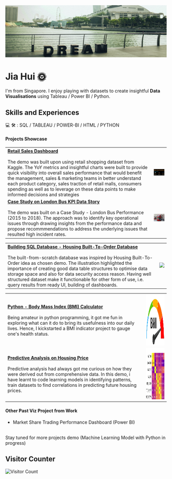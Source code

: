 ![Dashboard Visualization Creator](https://github.com/hueeylow/hueey_profile/blob/main/sg_landscape.jpg)

# Jia Hui 🌞
I'm from Singapore. I enjoy playing with datasets to create insightful **Data Visualisations** using Tableau / Power BI / Python. 

## Skills and Experiences
💻 🛠 : SQL / TABLEAU / POWER-BI / HTML / PYTHON


#### Projects Showcase
 <table width="500">
  <tr>
     <td><b><a href="https://public.tableau.com/app/profile/cupcorn8676/viz/RetailDashboard_16931087792260/Dashboard1" target="_blank">Retail Sales Dashboard</a> </b><br><br>The demo was built upon using retail shopping dataset from Kaggle. The YoY metrics and insightful charts were built to provide quick visibility into overall sales performance that would benefit the management, sales & marketing teams in better understand each product category,  sales traction of retail malls, consumers spending as well as to leverage on these data points to make informed decisions and strategies  </td>

   
  <td>
<a href="https://public.tableau.com/app/profile/cupcorn8676/viz/RetailDashboard_16931087792260/Dashboard1" target="_blank"><img src= "https://github.com/hueeylow/hueey_profile/blob/main/DB_snapshot_interactive.gif" width="280"/> </a></td>
   
  </tr>

   <tr>
     <td><b> <a href="https://public.tableau.com/views/CaseStudy-LondonBusKPIDashboard/LondonBusPerformanceDataStory?:language=en-US&publish=yes&:display_count=n&:origin=viz_share_link" target="_blank">Case Study on London Bus KPI Data Story</a> </b><br><br>The demo was built on a Case Study - London Bus Performance (2015 to 2018). The approach was to identify key operational issues through drawing insights from  the performance data and propose recommmendations to address the underlying issues that resulted high incident rates. 
    </td>
  <td>

<a href="https://public.tableau.com/views/CaseStudy-LondonBusKPIDashboard/LondonBusPerformanceDataStory?:language=en-US&publish=yes&:display_count=n&:origin=viz_share_link" target="_blank"><img src= "https://github.com/hueeylow/hueey_profile/blob/main/LondonBus_Icon.gif" width="280"/> </a></td>
   
  </tr>
</table> 


 <table width="500">
  <tr>
     <td><b> <a href="https://github.com/hueeylow/SQL/blob/main/SQL_Demo.md" target="_blank">Building SQL Database - Housing Built-To-Order Database </a> </b><br><br>The built-from-scratch database was inspired by Housing Built-To-Order idea as chosen demo. The illustration highlighted the importance of creating good data table structures to optimise data storage space and also for data security access reason. Having well structured dataset make it functionable for other form of use, i.e. query results from ready UI, building of dashboards.</td>
  <td>
<a href="https://github.com/hueeylow/SQL/blob/main/SQL_Demo.md" target="_blank"><img src= "https://github.com/hueeylow/hueeylow/blob/main/SQL_icon.gif" width="280"/> </a></td>
   
  </tr>
</table> 


 <table width="500">
  <tr>
     <td><b><a href="https://github.com/hueeylow/python/blob/main/python_bmi.md" target="_blank">Python - Body Mass Index (BMI) Calculator</a></b><br><br> Being amateur in python programming, it got me fun in exploring what can it do to bring its usefulness into our daily lives. Hence, I kickstarted a BMI indicator project to gauge one's health status. </td>
  <td>
<a href="https://github.com/hueeylow/python/blob/main/python_bmi.md" target="_blank"><img src= "https://github.com/hueeylow/python/blob/main/bmi_icon.gif" width="280" height="160"/> </a></td>
   
  </tr>
  <tr>
     <td><b><a href="https://github.com/hueeylow/python/blob/main/python_miami.md" target="_blank">Predictive Analysis on Housing Price </a></b><br><br>Predictive analysis had always got me curious on how they were derived out from comprehensive data. In this demo, i have learnt to code learning models in identifying patterns, train datasets to find correlations in predicting future housing prices. </td>
   
  <td>
<a href="https://github.com/hueeylow/python/blob/main/python_miami.md" target="_blank"><img src= "https://github.com/hueeylow/python/blob/main/LM_icon_1.gif" width="280" height="160"/> </a></td>
   
  </tr>
</table> 


#### Other Past Viz Project from Work
- Market Share Trading Performance Dashboard (Power BI)

<br>
Stay tuned for more projects demo (Machine Learning Model with Python in progress)

## Visitor Counter
![Visitor Count](https://profile-counter.glitch.me/hueeylow/count.svg)
